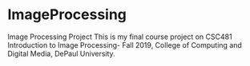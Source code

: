 # ImageProcessing
Image Processing Project
This is my final course project on CSC481 Introduction to Image Processing- Fall 2019, College of Computing and Digital Media, DePaul University. 

